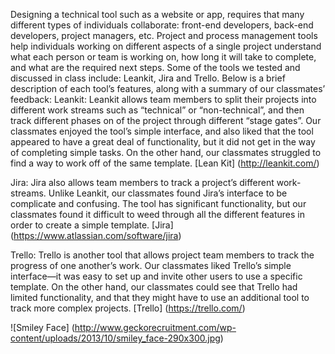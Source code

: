 Designing a technical tool such as a website or app, requires that many different types of individuals collaborate: front-end developers, back-end developers, project managers, etc. Project and process management tools help individuals working on different aspects of a single project understand what each person or team is working on, how long it will take to complete, and what are the required next steps. Some of the tools we tested and discussed in class include: Leankit, Jira and Trello. Below is a brief description of each tool’s features, along with a summary of our classmates’ feedback:
Leankit: Leankit allows team members to split their projects into different work streams such as “technical” or “non-technical”, and then track different phases on of the project through different “stage gates”. Our classmates enjoyed the tool’s simple interface, and also liked that the tool appeared to have a great deal of functionality, but it did not get in the way of completing simple tasks. On the other hand, our classmates struggled to find a way to work off of the same template. 
[Lean Kit] (http://leankit.com/)

Jira: Jira also allows team members to track a project’s different work-streams. Unlike Leankit, our classmates found Jira’s interface to be complicate and confusing. The tool has significant functionality, but our classmates found it difficult to weed through all the different features in order to create a simple template.
[Jira] (https://www.atlassian.com/software/jira)

Trello: Trello is another tool that allows project team members to track the progress of one another’s work. Our classmates liked Trello’s simple interface—it was easy to set up and invite other users to use a specific template. On the other hand, our classmates could see that Trello had limited functionality, and that they might have to use an additional tool to track more complex projects. 
[Trello] (https://trello.com/)

![Smiley Face] (http://www.geckorecruitment.com/wp-content/uploads/2013/10/smiley_face-290x300.jpg)

